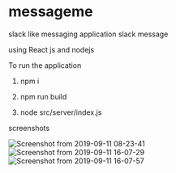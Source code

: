# messageme
slack like messaging application
slack message

using React js and nodejs


To run the application 

1) npm i

2) npm  run build

3) node src/server/index.js 



screenshots 

![Screenshot from 2019-09-11 08-23-41](https://user-images.githubusercontent.com/50522650/65618560-1fc03480-dfdc-11e9-8285-e1a23b8f695e.png)
![Screenshot from 2019-09-11 16-07-29](https://user-images.githubusercontent.com/50522650/65618562-2058cb00-dfdc-11e9-9855-e4262721da14.png)
![Screenshot from 2019-09-11 16-07-57](https://user-images.githubusercontent.com/50522650/65618563-20f16180-dfdc-11e9-9af7-ca920f3b11a9.png)

